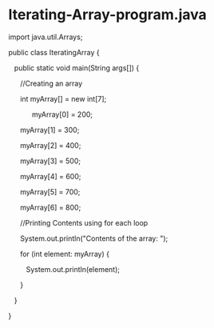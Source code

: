 # Iterating-Array-program.java

import java.util.Arrays;

public class IteratingArray {

   public static void main(String args[]) {
   
      //Creating an array
      
      int myArray[] = new int[7];
      
      
      myArray[0] = 200;
      
      myArray[1] = 300;
      
      myArray[2] = 400;
      
      myArray[3] = 500;
      
      myArray[4] = 600;
      
      myArray[5] = 700;
      
      myArray[6] = 800;
      
      //Printing Contents using for each loop
      
      System.out.println("Contents of the array: ");
      
      for (int element: myArray) {
      
         System.out.println(element);
         
      }
      
   }
   
}
